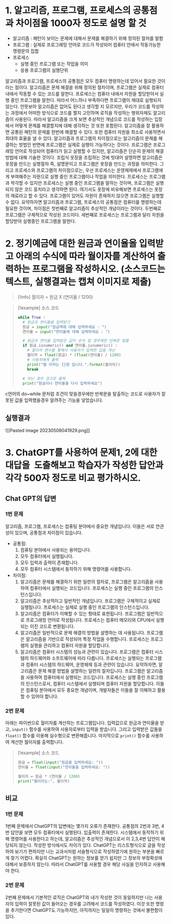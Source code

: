 

# 1. 알고리즘, 프로그램, 프로세스의 공통점과 차이점을 1000자 정도로 설명 할 것
- 알고리즘 : 패턴이 보이는 문제에 대해서 문제를 해결하기 위해 정의된 절차를 말함
- 프로그램 : 실제로 프로그래밍 언어로 코드가 작성되어 컴퓨터 안에서 작동가능한 명령문의 집합 
- 프로세스 
	- 실행 중인 프로그램 또는 작업을 의미
	- 응용 프로그램의 실행단위

알고리즘과 프로그램, 프로세스의 공통점은 모두 컴퓨터 명령하는데 있어서 필요한 것이라는 점이다. 알고리즘은 문제 해결을 위해 정의된 절차이며, 프로그램은 실제로 컴퓨터 내에서 작동할 수 있는 코드를 말한다. 프로세스는 컴퓨터 내에서 자원을 할당받아서 실행 중인 프로그램을 말한다. 따라서 어느하나 부족하다면 프로그램이 제대로 실행되지 않는다. 언뜻보아 알고리즘은 없어도 된다고 생각할 지 모르지만, 우리가 코드를 작성하는 과정에서 어떠한 방식으로 코드를 짤지 고민하며 로직을 작성하는 행위자체도 알고리즘이 사용된다. 따라서 알고리즘을 크게 보면 추상적인 개념으로 코드를 작성하는 입장에서 어떻게 문제를 해결할지에 대해 생각하는 것 또한 포함된다. 알고리즘을 잘 활용하면 공통된 패턴의 문제를 한번에 해결할 수 있다. 또한 컴퓨터 자원을 최소로 사용하면서 최대의 효율을 낼 수 있다. 
알고리즘과 프로그램의 차이점으로는 알고리즘이 문제를 해결하는 방법인 반면에 프로그램은 실제로 실행이 가능하다는 것이다. 프로그램은 프로그래밍 언어로 작성되어 컴퓨터가 읽고 실행할 수 있지만, 알고리즘은 단순히 문제의 해결방법에 대해 기술한 것이다. 조립식 옷장을 조립하는 것에 빗대어 설명하면 알고리즘은 옷장을 만드는 실행절차 즉, 설명문이고 프로그램은 옷장을 만드는 과정을 의미한다. 그리고 프로세스와 프로그램의 차이점으로는, 우선 프로세스는 운영체제에서 프로그램에게 부여해주는 자원으로 실행 중인 프로그램이나 작업을 의미한다. 프로세스는 프로그램과 착각할 수 있지만 프로세스는 실행 중인 프로그램을 말하는 것이며, 프로그램은 실행되지 않은 코드 뭉치라고 생각하면 된다. 여기서도 옷장에 비유해보면 프로세스는 옷장의 재료라고 할 수 있다. 프로그램이 있어도 자원이 존재하지 않으면 프로그램은 실행할 수 없다. 
요약하자면 알고리즘과 프로그램, 프로세스의 공통점은 컴퓨터를 명령하는데 필요한 것이며, 차이점은 첫번째로 알고리즘이 추상적인 개념이라는 것이다. 두번째로 프로그램은 구체적으로 작성된 코드이다. 세번째로 프로세스는 프로그램과 달리 자원을 할당받아 실행중인 프로그램을 말한다. 

# 2. 정기예금에 대한 원금과 연이율을 입력받고 아래의 수식에 따라 월이자를 계산하여 출력하는 프로그램을 작성하시오. (소스코드는 텍스트, 실행결과는 캡쳐 이미지로 제출)
>[!info] 월이자 = 원금 X (연이율 / 1200)​

>[!example] 소스 코드
> ```python
> while True : 
>   # 원금과 연이율을 입력받기
>   원금 = input("원금액에 대해 입력하세요 : ")
>   연이율 = input("연이율에 대해 입력하세요 : ")
> 
>   # 원금과 연이율 입력받은 값이 숫자 일 경우에만 반복문 탈출
>   if 원금.isnumeric() and 연이율.isnumeric() : 
>     # 월이자 변수를 통해서 사용자가 입력한 값을 계산
>     월이자 = float(원금) * (float(연이율) / 1200)
>     # 사용자에게 출력
>     print("월 이자는 {}원 입니다.".format(월이자))
>     break
>   
>   # 아닌 경우 경고문 출력
>   print("원금이나 연이율을 다시 입력하세요")
>```

c언어의 do~while 문처럼 조건이 맞을경우에만 반복문을 탈출하는 코드로 사용자가 잘못된 값을 입력했을경우 알려주는 기능을 넣었습니다. 

## 실행결과 
![[Pasted image 20230508041929.png]]

# 3. ChatGPT를 사용하여 문제1, 2에 대한 대답을 ​ 도출해보고 학습자가 작성한 답안과 각각 500자 정도로 비교 평가하시오.​​
## Chat GPT의 답변
### 1번 문제
알고리즘, 프로그램, 프로세스는 컴퓨팅 분야에서 중요한 개념입니다. 이들은 서로 연관성이 있으며, 공통점과 차이점이 있습니다.
- 공통점:
	1.  컴퓨팅 분야에서 사용되는 용어입니다.
	2.  모두 컴퓨터에서 실행됩니다.
	3.  모두 입력과 출력이 존재합니다.
	4.  모두 컴퓨터 시스템에서 동작하기 위해 명령어를 사용합니다.
 - 차이점:
	1.  알고리즘은 문제를 해결하기 위한 일련의 절차로, 프로그램은 알고리즘을 사용하여 컴퓨터에서 실행되는 코드입니다. 프로세스는 실행 중인 프로그램의 인스턴스입니다.
	2.  알고리즘은 추상적이고 일반적인 개념입니다. 프로그램은 구체적이고 실제로 실행됩니다. 프로세스는 실제로 실행 중인 프로그램의 인스턴스입니다.
	3.  알고리즘은 컴퓨터가 이해할 수 있는 형태로 표현됩니다. 프로그램은 일반적으로 프로그래밍 언어로 작성됩니다. 프로세스는 컴퓨터 메모리와 CPU에서 실행되는 이진 코드로 변환됩니다.
	4.  알고리즘은 일반적으로 문제 해결의 방법을 설명하는 데 사용됩니다. 프로그램은 알고리즘을 기반으로 작성되어 특정 작업을 수행합니다. 프로세스는 프로그램의 실행을 관리하고 컴퓨터 자원을 할당합니다.
	5.  알고리즘은 컴퓨터 시스템의 성능과 관련이 있습니다. 프로그램은 컴퓨터 시스템의 하드웨어와 소프트웨어에 따라 다릅니다. 프로세스는 실행되는 프로그램과 컴퓨터 시스템의 하드웨어, 운영체제 등과 관련이 있습니다.
요약하자면, 알고리즘은 문제 해결 방법을 설명하는 일련의 절차입니다. 프로그램은 알고리즘을 사용하여 컴퓨터에서 실행되는 코드입니다. 프로세스는 실행 중인 프로그램의 인스턴스로서, 컴퓨터 시스템에서 실행되며 컴퓨터 자원을 할당합니다. 이들은 컴퓨팅 분야에서 모두 중요한 개념이며, 개발자들은 이들을 잘 이해하고 활용할 수 있어야 합니다.

### 2번 문제
아래는 파이썬으로 월이자를 계산하는 프로그램입니다. 입력값으로 원금과 연이율을 받고, `input()` 함수를 사용하여 사용자로부터 입력을 받습니다. 그리고 입력받은 값들을 `float()` 함수를 이용해 실수형으로 변환해줍니다. 마지막으로 `print()` 함수를 사용하여 계산한 월이자를 출력합니다.

>[!example] 소스 코드
> ```python
> 원금 = float(input("원금을 입력하세요: "))
> 연이율 = float(input("연이율을 입력하세요: "))
>
> 월이자 = 원금 * (연이율 / 1200)
> print("월이자는:", 월이자)
> ```

## 비교 
### 1번 문제
1번째 문제에서 ChatGPT의 답변에는 몇가지 오류가 존재한다.  공통점의 2번과 3번, 4번 답안을 보면 모두 컴퓨터에서 실행된다. 입출력이 존재한다. 시스템에서 동작하기 위해 명령어를 사용한다고 하는데, 알고리즘은 추상적인 개념으로서 이 2,3,4번 답안이 해당되지 않는다. 
작성한 방식에서도 차이가 있다. ChatGPT는 리스트형식으로 글을 작성하여 보기가 편하지만 나는 교과서처럼 서술형식으로 작성하였기에 원하는 부분을 빠르게 찾기 어렵다. 
확실히 ChatGPT는 원하는 정보를 얻기 쉽지만 그 정보의 부정확성에 대해서 보증하지 않는다. 따라서 ChatGPT를 사용할 경우 해당 사실을 인지하고 사용해야 한다. 

### 2번 문제
2번째 문제에서 기본적인 로직은 ChatGPT와 내가 작성한 것이 동일하지만 나는 사용자의 입력이 잘못된 값이 들어오는 경우를 고려해서 코드를 작성하였다. 이것 또한 명령을 추가한다면 ChatGPT도 가능하지만, 아직까지는 일일히 명령하는 것에서 불편함이 있다. 





